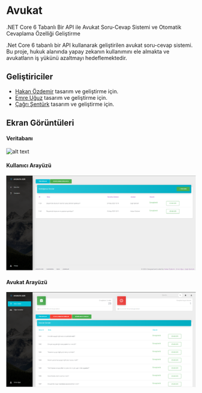 # Avukat

.NET Core 6 Tabanlı Bir API ile Avukat Soru-Cevap Sistemi ve Otomatik Cevaplama
Özelliği Geliştirme

.Net Core 6 tabanlı bir API kullanarak geliştirilen avukat soru-cevap
sistemi. Bu proje, hukuk alanında yapay zekanın kullanımını
ele almakta ve avukatların iş yükünü azaltmayı hedeflemektedir.



## Geliştiriciler

- [Hakan Özdemir]((https://github.com/hakanozdmr)) tasarım ve geliştirme için.
- [Emre Uğuz]((https://github.com/Emre253412)) tasarım ve geliştirme için.
- [Çağrı Şentürk]((https://github.com/Symbytex)) tasarım ve geliştirme için.

## Ekran Görüntüleri

  #### Veritabanı 
  
  <img src="https://github.com/hakanozdmr/Avukat/blob/main/Project-ss/Veritabanı.PNG" alt="alt text" >

 #### Kullanıcı Arayüzü 
 
 <img src="https://github.com/hakanozdmr/Avukat/blob/main/Project-ss/User%20Home%203.PNG" alt="alt text" >

 #### Avukat Arayüzü 
 
 <img src="https://github.com/hakanozdmr/Avukat/blob/main/Project-ss/Avukat%20Home.PNG" alt="alt text" >


